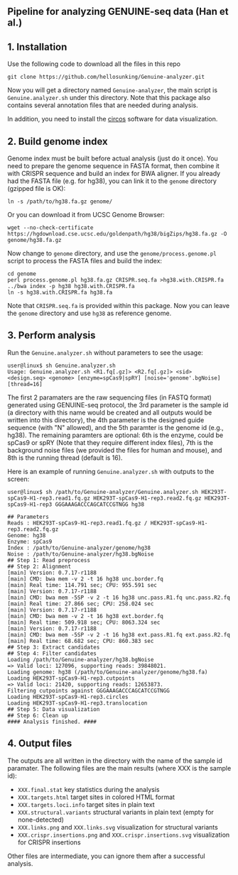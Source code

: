 ## Pipeline for analyzing GENUINE-seq data (Han et al.)

## 1. Installation
Use the following code to download all the files in this repo
```
git clone https://github.com/hellosunking/Genuine-analyzer.git
```
Now you will get a directory named `Genuine-analyzer`, the main script is `Genuine.analyzer.sh` under this directory.
Note that this package also contains several annotation files that are needed during analysis.

In addition, you need to install the [circos](https://circos.ca/ "circos") software for data visualization.

## 2. Build genome index
Genome index must be built before actual analysis (just do it once). You need to prepare the genome sequence in FASTA format,
then combine it with CRISPR sequence and build an index for BWA aligner. If you already had the FASTA file (e.g. for hg38),
you can link it to the `genome` directory (gzipped file is OK):
```
ln -s /path/to/hg38.fa.gz genome/
```
Or you can download it from UCSC Genome Browser:
```
wget --no-check-certificate https://hgdownload.cse.ucsc.edu/goldenpath/hg38/bigZips/hg38.fa.gz -O genome/hg38.fa.gz
```
Now change to `genome` directory, and use the `genome/process.genome.pl` script to process the FASTA files and build the index:
```
cd genome
perl process.genome.pl hg38.fa.gz CRISPR.seq.fa >hg38.with.CRISPR.fa
../bwa index -p hg38 hg38.with.CRISPR.fa
ln -s hg38.with.CRISPR.fa hg38.fa
```
Note that `CRISPR.seq.fa` is provided within this package. Now you can leave the `genome` directory and use `hg38` as reference genome.

## 3. Perform analysis
Run the `Genuine.analyzer.sh` without parameters to see the usage:
```
user@linux$ sh Genuine.analyzer.sh 
Usage: Genuine.analyzer.sh <R1.fq[.gz]> <R2.fq[.gz]> <sid> <design.seq> <genome> [enzyme=spCas9|spRY] [noise='genome'.bgNoise] [thread=16]
```
The first 2 paramaters are the raw sequencing files (in FASTQ format) generated using GENUINE-seq protocol, the 3rd parameter is the
sample id (a directory with this name would be created and all outputs would be written into this directory), the 4th parameter is the
designed guide sequence (with "N" allowed), and the 5th paramter is the genome id (e.g., hg38). The remaining paramters are optional:
6th is the enzyme, could be spCas9 or spRY (Note that they require different index files), 7th is the background noise files (we provided
the files for human and mouse), and 8th is the running thread (default is 16).

Here is an example of running `Genuine.analyzer.sh` with outputs to the screen:
```
user@linux$ sh /path/to/Genuine-analyzer/Genuine.analyzer.sh HEK293T-spCas9-H1-rep3.read1.fq.gz HEK293T-spCas9-H1-rep3.read2.fq.gz HEK293T-spCas9-H1-rep3 GGGAAAGACCCAGCATCCGTNGG hg38

## Parameters
Reads : HEK293T-spCas9-H1-rep3.read1.fq.gz / HEK293T-spCas9-H1-rep3.read2.fq.gz
Genome: hg38
Enzyme: spCas9
Index : /path/to/Genuine-analyzer/genome/hg38
Noise : /path/to/Genuine-analyzer/hg38.bgNoise
## Step 1: Read preprocess
## Step 2: Alignment
[main] Version: 0.7.17-r1188
[main] CMD: bwa mem -v 2 -t 16 hg38 unc.border.fq
[main] Real time: 114.791 sec; CPU: 955.591 sec
[main] Version: 0.7.17-r1188
[main] CMD: bwa mem -5SP -v 2 -t 16 hg38 unc.pass.R1.fq unc.pass.R2.fq
[main] Real time: 27.866 sec; CPU: 258.024 sec
[main] Version: 0.7.17-r1188
[main] CMD: bwa mem -v 2 -t 16 hg38 ext.border.fq
[main] Real time: 509.918 sec; CPU: 8063.324 sec
[main] Version: 0.7.17-r1188
[main] CMD: bwa mem -5SP -v 2 -t 16 hg38 ext.pass.R1.fq ext.pass.R2.fq
[main] Real time: 68.682 sec; CPU: 860.383 sec
## Step 3: Extract candidates
## Step 4: Filter candidates
Loading /path/to/Genuine-analyzer/hg38.bgNoise
=> Valid loci: 127096, supporting reads: 39848021.
Loading genome: hg38 (/path/to/Genuine-analyzer/genome/hg38.fa)
Loading HEK293T-spCas9-H1-rep3.cutpoints
=> Valid loci: 21420, supporting reads: 12653873.
Filtering cutpoints against GGGAAAGACCCAGCATCCGTNGG
Loading HEK293T-spCas9-H1-rep3.circles
Loading HEK293T-spCas9-H1-rep3.translocation
## Step 5: Data visualization
## Step 6: Clean up
#### Analysis finished. ####
```

## 4. Output files
The outputs are all written in the directory with the name of the sample id paramater.
The following files are the main results (where XXX is the sample id):

- `XXX.final.stat` key statistics during the analysis
- `XXX.targets.html` target sites in colored HTML format
- `XXX.targets.loci.info` target sites in plain text
- `XXX.structural.variants` structural variants in plain text (empty for none-detected)
- `XXX.links.png` and `XXX.links.svg` visualization for structural variants
- `XXX.crispr.insertions.png` and `XXX.crispr.insertions.svg` visualization for CRISPR insertions

Other files are intermediate, you can ignore them after a successful analysis.

